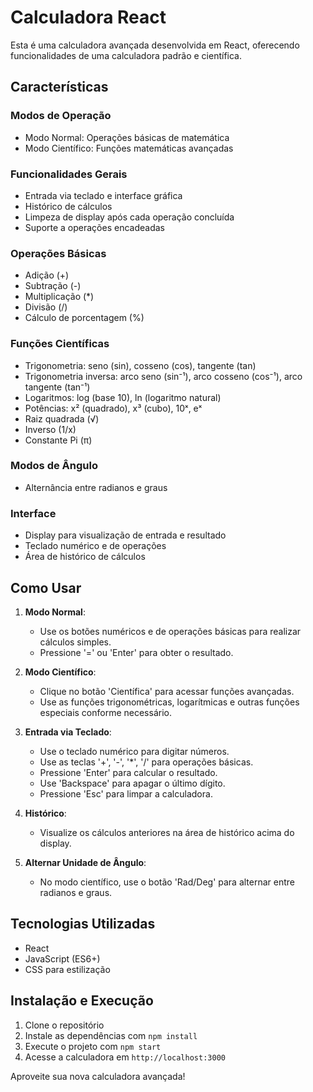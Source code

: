 # Calculadora React

Esta é uma calculadora avançada desenvolvida em React, oferecendo funcionalidades de uma calculadora padrão e científica.

## Características

### Modos de Operação
- Modo Normal: Operações básicas de matemática
- Modo Científico: Funções matemáticas avançadas

### Funcionalidades Gerais
- Entrada via teclado e interface gráfica
- Histórico de cálculos
- Limpeza de display após cada operação concluída
- Suporte a operações encadeadas

### Operações Básicas
- Adição (+)
- Subtração (-)
- Multiplicação (*)
- Divisão (/)
- Cálculo de porcentagem (%)

### Funções Científicas
- Trigonometria: seno (sin), cosseno (cos), tangente (tan)
- Trigonometria inversa: arco seno (sin⁻¹), arco cosseno (cos⁻¹), arco tangente (tan⁻¹)
- Logaritmos: log (base 10), ln (logaritmo natural)
- Potências: x² (quadrado), x³ (cubo), 10ˣ, eˣ
- Raiz quadrada (√)
- Inverso (1/x)
- Constante Pi (π)

### Modos de Ângulo
- Alternância entre radianos e graus

### Interface
- Display para visualização de entrada e resultado
- Teclado numérico e de operações
- Área de histórico de cálculos

## Como Usar

1. **Modo Normal**: 
   - Use os botões numéricos e de operações básicas para realizar cálculos simples.
   - Pressione '=' ou 'Enter' para obter o resultado.

2. **Modo Científico**:
   - Clique no botão 'Científica' para acessar funções avançadas.
   - Use as funções trigonométricas, logarítmicas e outras funções especiais conforme necessário.

3. **Entrada via Teclado**:
   - Use o teclado numérico para digitar números.
   - Use as teclas '+', '-', '*', '/' para operações básicas.
   - Pressione 'Enter' para calcular o resultado.
   - Use 'Backspace' para apagar o último dígito.
   - Pressione 'Esc' para limpar a calculadora.

4. **Histórico**:
   - Visualize os cálculos anteriores na área de histórico acima do display.

5. **Alternar Unidade de Ângulo**:
   - No modo científico, use o botão 'Rad/Deg' para alternar entre radianos e graus.

## Tecnologias Utilizadas

- React
- JavaScript (ES6+)
- CSS para estilização

## Instalação e Execução

1. Clone o repositório
2. Instale as dependências com `npm install`
3. Execute o projeto com `npm start`
4. Acesse a calculadora em `http://localhost:3000`

Aproveite sua nova calculadora avançada!
